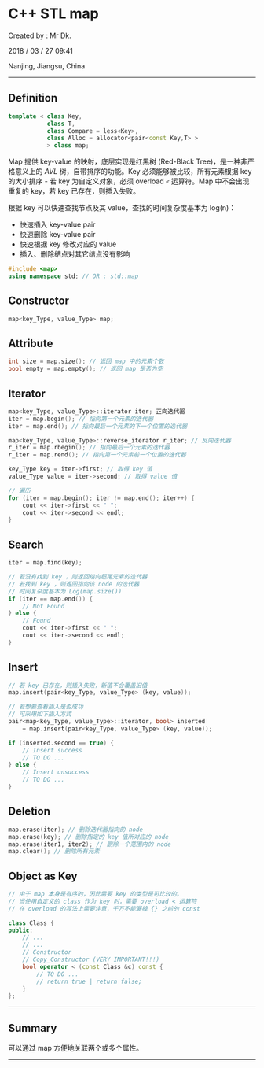 # C++ STL map

Created by : Mr Dk.

2018 / 03 / 27 09:41

Nanjing, Jiangsu, China

---

## Definition

```c++
template < class Key,
           class T,
           class Compare = less<Key>,
           class Alloc = allocator<pair<const Key,T> >
           > class map;
```

Map 提供 key-value 的映射，底层实现是红黑树 (Red-Black Tree)，是一种非严格意义上的 *AVL* 树，自带排序的功能。Key 必须能够被比较，所有元素根据 key 的大小排序 - 若 key 为自定义对象，必须 overload `<` 运算符。Map 中不会出现重复的 key，若 key 已存在，则插入失败。

根据 key 可以快速查找节点及其 value，查找的时间复杂度基本为 log(n)：

* 快速插入 key-value pair
* 快速删除 key-value pair
* 快速根据 key 修改对应的 value 
* 插入、删除结点对其它结点没有影响

```c++
#include <map>
using namespace std; // OR : std::map
```

## Constructor

```c++
map<key_Type, value_Type> map;
```

## Attribute

```c++
int size = map.size(); // 返回 map 中的元素个数
bool empty = map.empty(); // 返回 map 是否为空
```

## Iterator

```c++
map<key_Type, value_Type>::iterator iter; 正向迭代器
iter = map.begin(); // 指向第一个元素的迭代器
iter = map.end(); // 指向最后一个元素的下一个位置的迭代器

map<key_Type, value_Type>::reverse_iterator r_iter; // 反向迭代器
r_iter = map.rbegin(); // 指向最后一个元素的迭代器
r_iter = map.rend(); // 指向第一个元素前一个位置的迭代器

key_Type key = iter->first; // 取得 key 值
value_Type value = iter->second; // 取得 value 值

// 遍历
for (iter = map.begin(); iter != map.end(); iter++) {
    cout << iter->first << " ";
    cout << iter->second << endl;
}
```

## Search

```c++
iter = map.find(key);

// 若没有找到 key ，则返回指向超尾元素的迭代器
// 若找到 key ，则返回指向该 node 的迭代器
// 时间复杂度基本为 Log(map.size())
if (iter == map.end()) {
    // Not Found
} else {
    // Found
    cout << iter->first << " ";
    cout << iter->second << endl;
}
```

## Insert

```c++
// 若 key 已存在，则插入失败，新值不会覆盖旧值
map.insert(pair<key_Type, value_Type> (key, value));

// 若想要查看插入是否成功
// 可采用如下插入方式
pair<map<key_Type, value_Type>::iterator, bool> inserted 
	= map.insert(pair<key_Type, value_Type> (key, value));

if (inserted.second == true) {
    // Insert success
    // TO DO ...
} else {
    // Insert unsuccess
    // TO DO ...
}
```

## Deletion

```c++
map.erase(iter); // 删除迭代器指向的 node
map.erase(key); // 删除指定的 key 值所对应的 node
map.erase(iter1, iter2); // 删除一个范围内的 node
map.clear(); // 删除所有元素
```

## Object as Key

```c++
// 由于 map 本身是有序的，因此需要 key 的类型是可比较的。
// 当使用自定义的 class 作为 key 时，需要 overload < 运算符
// 在 overload 的写法上需要注意，千万不能漏掉 {} 之前的 const

class Class {
public:
    // ...
    // ...
    // Constructor
    // Copy_Constructor (VERY IMPORTANT!!!)
    bool operator < (const Class &c) const {
        // TO DO ...
        // return true | return false;
    }
};
```

---

## Summary

可以通过 map 方便地关联两个或多个属性。

---

